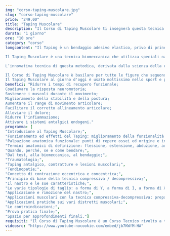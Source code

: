 ```yaml
---
img: "corso-taping-muscolare.jpg"
slug: "corso-taping-muscolare"
price: "249,00"
title: "Taping Muscolare"
description: "Il Corso di Taping Muscolare ti insegnerà questa tecnica biomeccanica che utilizza speciali nastri adesivi colorati da applicare sul tessuto cutaneo per creare degli stimoli decompressivi e compressivi, al fine di ottenere effetti benefici a livello muscolo-scheletrico."
durata: "1 giorno"
ore: "10 ore"
category: "corso"
longcontent: "Il Taping è un bendaggio adesivo elastico, privo di principi attivi farmaceutici, con effetto biomeccanico, che attiva il sistema circolatorio e linfatico.

Il Taping Muscolare è una tecnica biomeccanica che utilizza speciali nastri adesivi colorati da applicare sul tessuto cutaneo per creare degli stimoli decompressivi e compressivi, al fine di ottenere effetti benefici a livello muscolo-scheletrico.

L’innovativa tecnica di questa metodica, derivata dalla scienza della chinesiologia, si basa sulle naturali capacità di guarigione del corpo, stimolate dall’attivazione del sistema “neuro-muscolare” e “neuro-sensoriale”, secondo i nuovi concetti di neuroscienza.

Il Corso di Taping Muscolare è basilare per tutte le figure che seguono gli atleti, per tutti quelli che gravitano all'interno di squadre sportive, o per chi lavora nel campo delle tecniche manuali ed ha come clienti molti sportivi.
Il Taping Muscolare al giorno d'oggi è usato moltissimo nello sport e prevede protocolli di applicazioni differenti, a seconda della fase della gara: prima e durante l’attività sportiva per preparare e prevenire, dopo per defaticare, inoltre interviene positivamente sui principali traumi che possono verificarsi nelle diverse discipline, e permette all’atleta di tornare ad allenarsi riducendo i tempi di recupero."
benefici: "Ridurre i tempi di recupero funzionale;
Coadiuvare la risposta neuromotoria;
Sostenere i muscoli durante il movimento;
Miglioramento della stabilità e della postura;
Aumentare il range di movimento articolare;
Facilitare il corretto allineamento articolare;
Alleviare il dolore;
Ridurre l'infiammazione;
Attivare i sistemi antalgici endogeni."
programma: [
"Introduzione al Taping Muscolare;",
"Funzionamento ed effetti del Taping: miglioramento della funzionalità muscolare, riduzione del dolore, rinforzo della funzionalità articolare;",
"Palpazione anatomica funzionale: punti di repere ossei ed origine e inserzione muscolare;",
"Termini anatomici di definizione: flessione, estensione, abduzione, adduzione, rotazione, pronazione, supinazione e circonduzione;",
"Quando, perché, se e come bendare;",
"Dal test, alla biomeccanica, al bendaggio;",
"Traumatologia;",
"Taping antalgico, contratture e lesioni muscolari;",
"Tendinopatie;",
"Concetto di contrazione eccentrica e concentrica;",
"Principio di base della tecnica compressiva / decompressiva;",
"Il nastro e le sue caratteristiche;",
"Le varie tipologie di taglio: a forma di Y, a forma di I, a forma di X, a forma di W;",
"Applicazione e rimozione del nastro;",
"Applicazioni muscolari con la tecnica compressiva-decompressiva: preparazione e tensione del nastro;",
"Applicazioni pratiche sui vari distretti muscolari;",
"Le controindicazioni;",
"Prova pratica finale;",
"Spazio per approfondimenti finali."]
requisiti: "Il Corso di Taping Muscolare è un Corso Tecnico rivolto a tutti coloro che hanno frequentato il nostro Corso di Anatomia Palpatoria o che sono in possesso di una laurea in Scienze Motorie o Fisioterapia o di un titolo similare. Consigliamo di contattare il nostro Servizio Clienti per valutare le possibilità di accreditamento in base al proprio titolo."
videosrc: "https://www.youtube-nocookie.com/embed/jb7KWfM-HA"
---
```

